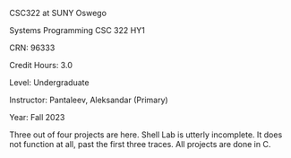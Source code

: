 CSC322 at SUNY Oswego

Systems Programming CSC 322 HY1 

CRN: 96333 

Credit Hours: 3.0 

Level: Undergraduate 

Instructor: Pantaleev, Aleksandar (Primary) 

Year: Fall 2023 


Three out of four projects are here. 
Shell Lab is utterly incomplete. It does not function at all, past the first three traces. All projects are done in C. 
